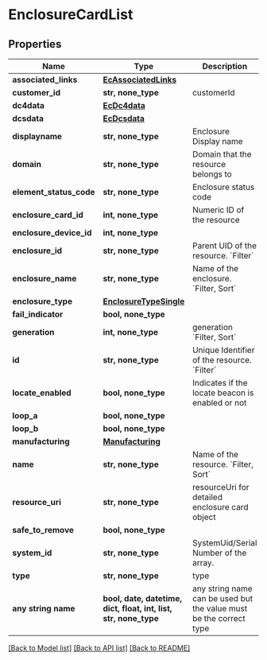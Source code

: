 # EnclosureCardList


## Properties
Name | Type | Description | Notes
------------ | ------------- | ------------- | -------------
**associated_links** | [**EcAssociatedLinks**](EcAssociatedLinks.md) |  | [optional] 
**customer_id** | **str, none_type** | customerId | [optional] 
**dc4data** | [**EcDc4data**](EcDc4data.md) |  | [optional] 
**dcsdata** | [**EcDcsdata**](EcDcsdata.md) |  | [optional] 
**displayname** | **str, none_type** | Enclosure Display name | [optional] 
**domain** | **str, none_type** | Domain that the resource belongs to | [optional] 
**element_status_code** | **str, none_type** | Enclosure status code | [optional] 
**enclosure_card_id** | **int, none_type** | Numeric ID of the resource | [optional] 
**enclosure_device_id** | **int, none_type** |  | [optional] 
**enclosure_id** | **str, none_type** | Parent UID of the resource. &#x60;Filter&#x60; | [optional] 
**enclosure_name** | **str, none_type** | Name of the enclosure. &#x60;Filter, Sort&#x60; | [optional] 
**enclosure_type** | [**EnclosureTypeSingle**](EnclosureTypeSingle.md) |  | [optional] 
**fail_indicator** | **bool, none_type** |  | [optional] 
**generation** | **int, none_type** | generation &#x60;Filter, Sort&#x60; | [optional] 
**id** | **str, none_type** | Unique Identifier of the resource. &#x60;Filter&#x60; | [optional] 
**locate_enabled** | **bool, none_type** | Indicates if the locate beacon is enabled or not | [optional] 
**loop_a** | **bool, none_type** |  | [optional] 
**loop_b** | **bool, none_type** |  | [optional] 
**manufacturing** | [**Manufacturing**](Manufacturing.md) |  | [optional] 
**name** | **str, none_type** | Name of the resource. &#x60;Filter, Sort&#x60; | [optional] 
**resource_uri** | **str, none_type** | resourceUri for detailed enclosure card object | [optional] 
**safe_to_remove** | **bool, none_type** |  | [optional] 
**system_id** | **str, none_type** | SystemUid/Serial Number  of the array. | [optional] 
**type** | **str, none_type** | type | [optional] 
**any string name** | **bool, date, datetime, dict, float, int, list, str, none_type** | any string name can be used but the value must be the correct type | [optional]

[[Back to Model list]](../README.md#documentation-for-models) [[Back to API list]](../README.md#documentation-for-api-endpoints) [[Back to README]](../README.md)


